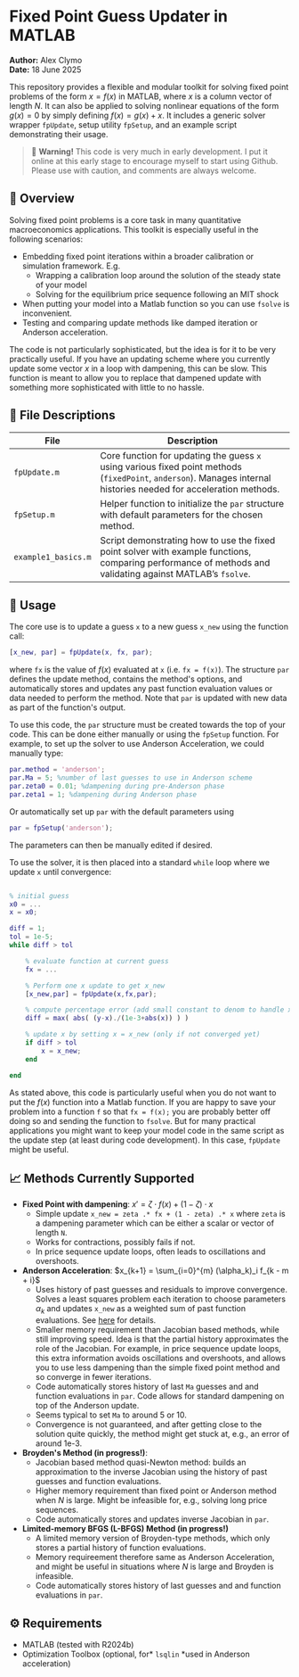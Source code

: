 # Fixed Point Guess Updater in MATLAB

**Author:** Alex Clymo  
**Date:** 18 June 2025

This repository provides a flexible and modular toolkit for solving fixed point problems of the form $x = f(x)$ in MATLAB, where $x$ is a column vector of length $N$. It can also be applied to solving nonlinear equations of the form $g(x) = 0$ by simply defining $f(x) = g(x) + x$. It includes a generic solver wrapper `fpUpdate`, setup utility `fpSetup`, and an example script demonstrating their usage.

> 🚧 **Warning!** This code is very much in early development. I put it online at this early stage to encourage myself to start using Github. Please use with caution, and comments are always welcome. 

## 🔧 Overview

Solving fixed point problems is a core task in many quantitative macroeconomics applications. This toolkit is especially useful in the following scenarios:

- Embedding fixed point iterations within a broader calibration or simulation framework. E.g.
    - Wrapping a calibration loop around the solution of the steady state of your model
    - Solving for the equilibrium price sequence following an MIT shock
- When putting your model into a Matlab function so you can use `fsolve` is inconvenient.
- Testing and comparing update methods like damped iteration or Anderson acceleration.

The code is not particularly sophisticated, but the idea is for it to be very practically useful. If you have an updating scheme where you currently update some vector $x$ in a loop with dampening, this can be slow. This function is meant to allow you to replace that dampened update with something more sophisticated with little to no hassle. 

## 📁 File Descriptions

| File               | Description |
|--------------------|-------------|
| `fpUpdate.m`       | Core function for updating the guess `x` using various fixed point methods (`fixedPoint`, `anderson`). Manages internal histories needed for acceleration methods. |
| `fpSetup.m`        | Helper function to initialize the `par` structure with default parameters for the chosen method. |
| `example1_basics.m`| Script demonstrating how to use the fixed point solver with example functions, comparing performance of methods and validating against MATLAB’s `fsolve`. |

## 🚀 Usage

The core use is to update a guess `x` to a new guess `x_new` using the function call:
```matlab
[x_new, par] = fpUpdate(x, fx, par);
```
where `fx` is the value of $f(x)$ evaluated at `x` (i.e. `fx = f(x)`). The structure `par` defines the update method, contains the method's options, and automatically stores and updates any past function evaluation values or data needed to perform the method. Note that `par` is updated with new data as part of the function's output.

To use this code, the `par` structure must be created towards the top of your code. This can be done either manually or using the `fpSetup` function. For example, to set up the solver to use Anderson Acceleration, we could manually type:
```matlab
par.method = 'anderson';
par.Ma = 5; %number of last guesses to use in Anderson scheme
par.zeta0 = 0.01; %dampening during pre-Anderson phase
par.zeta1 = 1; %dampening during Anderson phase
```
Or automatically set up `par` with the default parameters using
```matlab
par = fpSetup('anderson');
```
The parameters can then be manually edited if desired.

To use the solver, it is then placed into a standard `while` loop where we update `x` until convergence:
```matlab

% initial guess
x0 = ...
x = x0;

diff = 1;
tol = 1e-5;
while diff > tol

    % evaluate function at current guess
    fx = ...

    % Perform one x update to get x_new
    [x_new,par] = fpUpdate(x,fx,par);

    % compute percentage error (add small constant to denom to handle x=0)
    diff = max( abs( (y-x)./(1e-3+abs(x)) ) )

    % update x by setting x = x_new (only if not converged yet)
    if diff > tol
        x = x_new;
    end

end
```
As stated above, this code is particularly useful when you do not want to put the $f(x)$ function into a Matlab function. If you are happy to save your problem into a function `f` so that `fx = f(x);` you are probably better off doing so and sending the function to `fsolve`. 
But for many practical applications you might want to keep your model code in the same script as the update step (at least during code development). In this case, `fpUpdate` might be useful.

## 📈 Methods Currently Supported

- **Fixed Point with dampening**: $x' = \zeta \cdot f(x) + (1-\zeta) \cdot x$
    - Simple update `x_new = zeta .* fx + (1 - zeta) .* x` where `zeta` is a dampening parameter which can be either a scalar or vector of length `N`.
    - Works for contractions, possibly fails if not. 
    - In price sequence update loops, often leads to oscillations and overshoots.
- **Anderson Acceleration**: $x_{k+1} = \sum_{i=0}^{m} (\alpha_k)_i f_{k - m + i}$
    - Uses history of past guesses and residuals to improve convergence. Solves a least squares problem each iteration to choose parameters $\alpha_k$ and updates `x_new` as a weighted sum of past function evaluations. See [here](https://en.wikipedia.org/wiki/Anderson_acceleration) for details.
    - Smaller memory requirement than Jacobian based methods, while still improving speed. Idea is that the partial history approximates the role of the Jacobian. For example, in price sequence update loops, this extra information avoids oscillations and overshoots, and allows you to use less dampening than the simple fixed point method and so converge in fewer iterations.
    - Code automatically stores history of last `Ma` guesses and and function evaluations in `par`. Code allows for standard dampening on top of the Anderson update. 
    - Seems typical to set `Ma` to around 5 or 10. 
    - Convergence is not guaranteed, and after getting close to the solution quite quickly, the method might get stuck at, e.g., an error of around 1e-3. 
- **Broyden's Method (in progress!)**:
    - Jacobian based method quasi-Newton method: builds an approximation to the inverse Jacobian using the history of past guesses and function evaluations. 
    - Higher memory requirement than fixed point or Anderson method when $N$ is large. Might be infeasible for, e.g., solving long price sequences.
    - Code automatically stores and updates inverse Jacobian in `par`.
- **Limited-memory BFGS (L-BFGS) Method (in progress!)**
    - A limited memory version of Broyden-type methods, which only stores a partial history of function evaluations.
    - Memory requireement therefore same as Anderson Acceleration, and might be useful in situations where $N$ is large and Broyden is infeasible.
    - Code automatically stores history of last guesses and and function evaluations in `par`.

## ⚙️ Requirements

- MATLAB (tested with R2024b)
- Optimization Toolbox (optional, for* `lsqlin` *used in Anderson acceleration)
